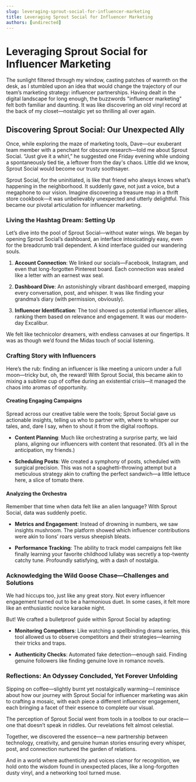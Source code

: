 ```yaml
---
slug: leveraging-sprout-social-for-influencer-marketing
title: Leveraging Sprout Social for Influencer Marketing
authors: [undirected]
---
```



# Leveraging Sprout Social for Influencer Marketing

The sunlight filtered through my window, casting patches of warmth on the desk, as I stumbled upon an idea that would change the trajectory of our team’s marketing strategy: influencer partnerships. Having dealt in the digital landscape for long enough, the buzzwords "influencer marketing" felt both familiar and daunting. It was like discovering an old vinyl record at the back of my closet—nostalgic yet so thrilling all over again. 

## Discovering Sprout Social: Our Unexpected Ally

Once, while exploring the maze of marketing tools, Dave—our exuberant team member with a penchant for obscure research—told me about Sprout Social. “Just give it a whirl,” he suggested one Friday evening while undoing a spontaneously tied tie, a leftover from the day's chaos. Little did we know, Sprout Social would become our trusty soothsayer.

Sprout Social, for the uninitiated, is like that friend who always knows what’s happening in the neighborhood. It suddenly gave, not just a voice, but a megaphone to our vision. Imagine discovering a treasure map in a thrift store cookbook—it was unbelievably unexpected and utterly delightful. This became our pivotal articulation for influencer marketing.

### Living the Hashtag Dream: Setting Up

Let’s dive into the pool of Sprout Social—without water wings. We began by opening Sprout Social’s dashboard, an interface intoxicatingly easy, even for the breadcrumb trail dependent. A kind interface guided our wandering souls. 

1. **Account Connection**: We linked our socials—Facebook, Instagram, and even that long-forgotten Pinterest board. Each connection was sealed like a letter with an earnest wax seal. 
   
2. **Dashboard Dive**: An astonishingly vibrant dashboard emerged, mapping every conversation, post, and whisper. It was like finding your grandma’s diary (with permission, obviously).

3. **Influencer Identification**: The tool showed us potential influencer allies, ranking them based on relevance and engagement. It was our modern-day Excalibur.

We felt like technicolor dreamers, with endless canvases at our fingertips. It was as though we’d found the Midas touch of social listening.

### Crafting Story with Influencers

Here’s the rub: finding an influencer is like meeting a unicorn under a full moon—tricky but, oh, the reward! With Sprout Social, this became akin to mixing a sublime cup of coffee during an existential crisis—it managed the chaos into aromas of opportunity.

#### Creating Engaging Campaigns

Spread across our creative table were the tools; Sprout Social gave us actionable insights, telling us who to partner with, where to whisper our tales, and, dare I say, when to shout it from the digital rooftops.

- **Content Planning**: Much like orchestrating a surprise party, we laid plans, aligning our influencers with content that resonated. (It’s all in the anticipation, my friends.)

- **Scheduling Posts**: We created a symphony of posts, scheduled with surgical precision. This was not a spaghetti-throwing attempt but a meticulous strategy akin to crafting the perfect sandwich—a little lettuce here, a slice of tomato there.

#### Analyzing the Orchestra

Remember that time when data felt like an alien language? With Sprout Social, data was suddenly poetic.

* **Metrics and Engagement**: Instead of drowning in numbers, we saw insights mushroom. The platform showed which influencer contributions were akin to lions’ roars versus sheepish bleats. 

* **Performance Tracking**: The ability to track model campaigns felt like finally learning your favorite childhood lullaby was secretly a top-twenty catchy tune. Profoundly satisfying, with a dash of nostalgia.

### Acknowledging the Wild Goose Chase—Challenges and Solutions

We had hiccups too, just like any great story. Not every influencer engagement turned out to be a harmonious duet. In some cases, it felt more like an enthusiastic novice karaoke night.

But! We crafted a bulletproof guide within Sprout Social by adapting:

- **Monitoring Competitors**: Like watching a spellbinding drama series, this tool allowed us to observe competitors and their strategies—learning their tricks and traps.

- **Authenticity Checks**: Automated fake detection—enough said. Finding genuine followers like finding genuine love in romance novels.

### Reflections: An Odyssey Concluded, Yet Forever Unfolding

Sipping on coffee—slightly burnt yet nostalgically warming—I reminisce about how our journey with Sprout Social for influencer marketing was akin to crafting a mosaic, with each piece a different influencer engagement, each bringing a facet of their essence to complete our visual.

The perception of Sprout Social went from tools in a toolbox to our oracle—one that doesn’t speak in riddles. Our revelations felt almost celestial. 

Together, we discovered the essence—a new partnership between technology, creativity, and genuine human stories ensuring every whisper, post, and connection nurtured the garden of relations.

And in a world where authenticity and voices clamor for recognition, we hold onto the wisdom found in unexpected places, like a long-forgotten dusty vinyl, and a networking tool turned muse.